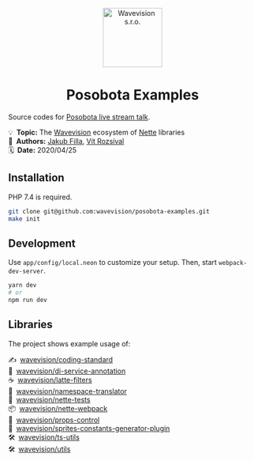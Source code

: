 <p align="center"><a href="https://github.com/wavevision"><img alt="Wavevision s.r.o." src="https://wavevision.com/images/wavevision-logo.png" width="120" /></a></p>
<h1 align="center">Posobota Examples</h1>

Source codes for [Posobota live stream talk](https://www.youtube.com/watch?v=i7a_4wSacAQ).

💡&ensp;**Topic:** The [Wavevision](https://github.com/wavevision) ecosystem of [Nette](https://github.com/nette) libraries
<br>
👤&ensp;**Authors:** [Jakub Filla](https://github.com/jfilla), [Vít Rozsíval](https://github.com/rozsival)
<br>
🗓&ensp;**Date:** 2020/04/25

## Installation

PHP 7.4 is required.

```bash
git clone git@github.com:wavevision/posobota-examples.git
make init
```

## Development

Use `app/config/local.neon` to customize your setup. Then, start `webpack-dev-server`.

```bash
yarn dev
# or
npm run dev
```

## Libraries

The project shows example usage of:

✍&ensp;[wavevision/coding-standard](https://github.com/wavevision/coding-standard)
<br>
🔌&ensp;[wavevision/di-service-annotation](https://github.com/wavevision/di-service-annotation)
<br>
☕&ensp;[wavevision/latte-filters](https://github.com/wavevision/latte-filters)
<br>
📔&ensp;[wavevision/namespace-translator](https://github.com/wavevision/namespace-translator)
<br>
🧰&ensp;[wavevision/nette-tests](https://github.com/wavevision/nette-tests)
<br>
📦&ensp;[wavevision/nette-webpack](https://github.com/wavevision/nette-webpack)
<br>
🔩&ensp;[wavevision/props-control](https://github.com/wavevision/props-control)
<br>
🧩&ensp;[wavevision/sprites-constants-generator-plugin](https://github.com/wavevision/sprites-constants-generator-plugin)
<br>
🛠&ensp;[wavevision/ts-utils](https://github.com/wavevision/ts-utils)
<br>
🛠&ensp;[wavevision/utils](https://github.com/wavevision/utils)
